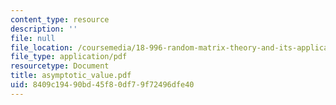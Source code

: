 ```yaml
---
content_type: resource
description: ''
file: null
file_location: /coursemedia/18-996-random-matrix-theory-and-its-applications-spring-2004/8409c19490bd45f80df79f72496dfe40_asymptotic_value.pdf
file_type: application/pdf
resourcetype: Document
title: asymptotic_value.pdf
uid: 8409c194-90bd-45f8-0df7-9f72496dfe40
---
```

